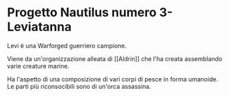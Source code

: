 # Progetto Nautilus numero 3- Leviatanna
Levi è una Warforged guerriero campione.

Viene da un'organizzazione alleata di [[Aldrin]] che l'ha creata assemblando varie creature marine. 

Ha l'aspetto di una composizione di vari corpi di pesce in forma umanoide. Le parti più riconsocibili sono di un'orca assassina. 